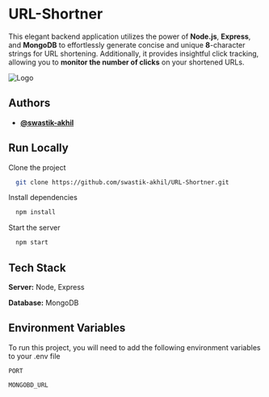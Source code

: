 
# URL-Shortner

This elegant backend application utilizes the power of **Node.js**, **Express**, and **MongoDB** to effortlessly generate concise and unique **8**-character strings for URL shortening. Additionally, it provides insightful click tracking, allowing you to **monitor the number of clicks** on your shortened URLs.




![Logo](https://mir-s3-cdn-cf.behance.net/projects/404/8eec89176281219.Y3JvcCw4MDgsNjMyLDAsMA.png)


## Authors

- [**@swastik-akhil**](https://www.github.com/swastik-akhil) 



## Run Locally

Clone the project

```bash
  git clone https://github.com/swastik-akhil/URL-Shortner.git
```


Install dependencies

```bash
  npm install
```

Start the server

```bash
  npm start
```


## Tech Stack

**Server:** Node, Express

**Database:** MongoDB


## Environment Variables

To run this project, you will need to add the following environment variables to your .env file

`PORT`

`MONGOBD_URL`

